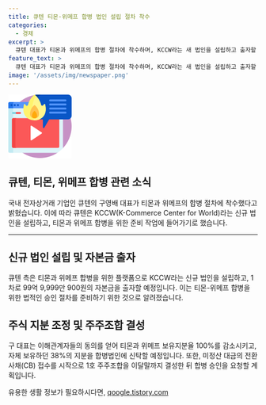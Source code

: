 ```yaml
---
title: 큐텐 티몬·위메프 합병 법인 설립 절차 착수
categories:
  - 경제
excerpt: >
  큐텐 대표가 티몬과 위메프의 합병 절차에 착수하며, KCCW라는 새 법인을 설립하고 출자할 예정이라고 밝혔습니다. 이 합병은 법적 승인이 필요하며, 구 대표는 자신의 지분을 합병법인에 신탁하여 KCCW가 큐텐그룹을 지배하는 지주회사가 될 계획입니다. 또한, 티몬과 위메프 피해 판매자들을 대상으로 미정산 대금의 전환사채 전환 의향서를 접수하고, 주주조합을 결성한 뒤 법원에 합병 승인을 요청할 예정입니다.
feature_text: >
  큐텐 대표가 티몬과 위메프의 합병 절차에 착수하며, KCCW라는 새 법인을 설립하고 출자할 예정이라고 밝혔습니다. 이 합병은 법적 승인이 필요하며, 구 대표는 자신의 지분을 합병법인에 신탁하여 KCCW가 큐텐그룹을 지배하는 지주회사가 될 계획입니다. 또한, 티몬과 위메프 피해 판매자들을 대상으로 미정산 대금의 전환사채 전환 의향서를 접수하고, 주주조합을 결성한 뒤 법원에 합병 승인을 요청할 예정입니다.
image: '/assets/img/newspaper.png'
---
```


<p><img src="/assets/img/news.png" alt="rentncar 속보" /></p>

<h2>큐텐, 티몬, 위메프 합병 관련 소식</h2>

<p data-ke-size="size16">국내 전자상거래 기업인 큐텐의 구영배 대표가 티몬과 위메프의 합병 절차에 착수했다고 밝혔습니다. 이에 따라 큐텐은 KCCW(K-Commerce Center for World)라는 신규 법인을 설립하고, 티몬과 위메프 합병을 위한 준비 작업에 들어가기로 했습니다. </p>

<hr>

<h2>신규 법인 설립 및 자본금 출자</h2>

<p data-ke-size="size16">큐텐 측은 티몬과 위메프 합병을 위한 플랫폼으로 KCCW라는 신규 법인을 설립하고, 1차로 99억 9,999만 900원의 자본금을 출자할 예정입니다. 이는 티몬-위메프 합병을 위한 법적인 승인 절차를 준비하기 위한 것으로 알려졌습니다.</p>

<h2>주식 지분 조정 및 주주조합 결성</h2>

<p data-ke-size="size16">구 대표는 이해관계자들의 동의를 얻어 티몬과 위메프 보유지분율 100%를 감소시키고, 자체 보유하던 38%의 지분을 합병법인에 신탁할 예정입니다. 또한, 미정산 대금의 전환사채(CB) 접수를 시작으로 1호 주주조합을 이달말까지 결성한 뒤 합병 승인을 요청할 계획입니다.</p>
유용한 생활 정보가 필요하시다면, <a href="https://qoogle.tistory.com" rel="dofollow">qoogle.tistory.com</a>


